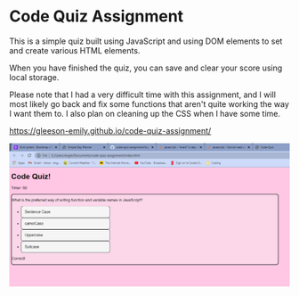 # Code Quiz Assignment

This is a simple quiz built using JavaScript and using DOM elements to set and create various HTML elements.

When you have finished the quiz, you can save and clear your score using local storage.

Please note that I had a very difficult time with this assignment, and I will most likely go back and fix some functions that aren't quite working the way I want them to. I also plan on cleaning up the CSS when I have some time.

https://gleeson-emily.github.io/code-quiz-assignment/

![Screenshot of Code Quiz](./code-quiz-screenshot.png)